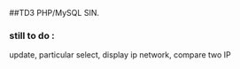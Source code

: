 ##TD3 PHP/MySQL SIN. 

### still to do : 
update, particular select, display ip network, compare two IP
